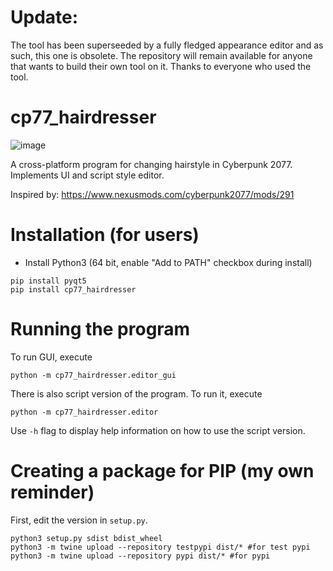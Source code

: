 # Update:

The tool has been superseeded by a fully fledged appearance editor and as such, this one is obsolete. The repository will remain available for anyone that wants to build their own tool on it. Thanks to everyone who used the tool.

# cp77_hairdresser

![image](https://i.imgur.com/UapYJbV.png)

A cross-platform program for changing hairstyle in Cyberpunk 2077.
Implements UI and script style editor.

Inspired by: https://www.nexusmods.com/cyberpunk2077/mods/291

# Installation (for users)

* Install Python3 (64 bit, enable "Add to PATH" checkbox during install)

```
pip install pyqt5
pip install cp77_hairdresser
```

# Running the program

To run GUI, execute
```
python -m cp77_hairdresser.editor_gui
```

There is also script version of the program. To run it, execute
```
python -m cp77_hairdresser.editor
```

Use `-h` flag to display help information on how to use the script version.

# Creating a package for PIP (my own reminder)

First, edit the version in `setup.py`.

```
python3 setup.py sdist bdist_wheel
python3 -m twine upload --repository testpypi dist/* #for test pypi
python3 -m twine upload --repository pypi dist/* #for pypi
```
